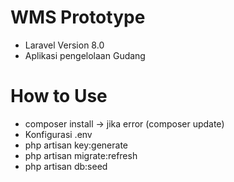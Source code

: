 # WMS Prototype

- Laravel Version 8.0
- Aplikasi pengelolaan Gudang

# How to Use 
- composer install -> jika error (composer update)
- Konfigurasi .env
- php artisan key:generate
- php artisan migrate:refresh
- php artisan db:seed
